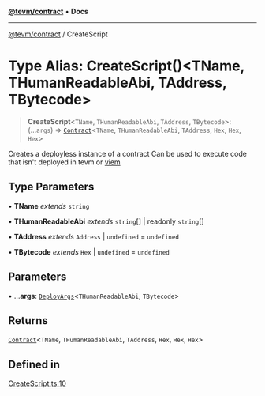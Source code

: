 [**@tevm/contract**](../README.md) • **Docs**

***

[@tevm/contract](../globals.md) / CreateScript

# Type Alias: CreateScript()\<TName, THumanReadableAbi, TAddress, TBytecode\>

> **CreateScript**\<`TName`, `THumanReadableAbi`, `TAddress`, `TBytecode`\>: (...`args`) => [`Contract`](Contract.md)\<`TName`, `THumanReadableAbi`, `TAddress`, `Hex`, `Hex`, `Hex`\>

Creates a deployless instance of a contract
Can be used to execute code that isn't deployed in tevm
or [viem](https://viem.sh/docs/actions/public/call#deployless-calls)

## Type Parameters

• **TName** *extends* `string`

• **THumanReadableAbi** *extends* `string`[] \| readonly `string`[]

• **TAddress** *extends* `Address` \| `undefined` = `undefined`

• **TBytecode** *extends* `Hex` \| `undefined` = `undefined`

## Parameters

• ...**args**: [`DeployArgs`](DeployArgs.md)\<`THumanReadableAbi`, `TBytecode`\>

## Returns

[`Contract`](Contract.md)\<`TName`, `THumanReadableAbi`, `TAddress`, `Hex`, `Hex`, `Hex`\>

## Defined in

[CreateScript.ts:10](https://github.com/evmts/tevm-monorepo/blob/main/packages/contract/src/CreateScript.ts#L10)

